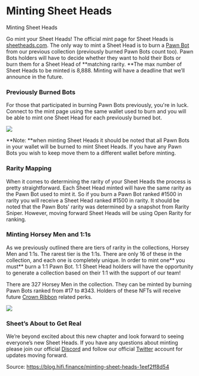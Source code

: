 
# Minting Sheet Heads

Minting Sheet Heads

Go mint your Sheet Heads! The official mint page for Sheet Heads is [sheetheads.com](https://sheetheads.com/). The only way to mint a Sheet Head is to burn a [Pawn Bot](https://blur.io/collection/pawnbots) from our previous collection (previously burned Pawn Bots count too). Pawn Bots holders will have to decide whether they want to hold their Bots or burn them for a Sheet Head of **matching rarity. **The max number of Sheet Heads to be minted is 8,888. Minting will have a deadline that we’ll announce in the future.

### Previously Burned Bots

For those that participated in burning Pawn Bots previously, you're in luck. Connect to the mint page using the same wallet used to burn and you will be able to mint one Sheet Head for each previously burned bot.

![](../images/2023-08-11_minting-sheet-heads/0_34SxwGBeTmNeUd1d)

**Note: **when minting Sheet Heads it should be noted that all Pawn Bots in your wallet will be burned to mint Sheet Heads. If you have any Pawn Bots you wish to keep move them to a different wallet before minting.

### **Rarity Mapping**

When it comes to determining the rarity of your Sheet Heads the process is pretty straightforward. Each Sheet Head minted will have the same rarity as the Pawn Bot used to mint it. So if you burn a Pawn Bot ranked #1500 in rarity you will receive a Sheet Head ranked #1500 in rarity. It should be noted that the Pawn Bots' rarity was determined by a snapshot from Rarity Sniper. However, moving forward Sheet Heads will be using Open Rarity for ranking.

### Minting Horsey Men and 1:1s

As we previously outlined there are tiers of rarity in the collections, Horsey Men and 1:1s. The rarest tier is the 1:1s. There are only 16 of these in the collection, and each one is completely unique. In order to mint one** you must** burn a 1:1 Pawn Bot. 1:1 Sheet Head holders will have the opportunity to generate a collection based on their 1:1 with the support of our team!

There are 327 Horsey Men in the collection. They can be minted by burning Pawn Bots ranked from #17 to #343. Holders of these NFTs will receive future [Crown Ribbon](https://www.crownribbon.com/) related perks.

![](../images/2023-08-11_minting-sheet-heads/1_hcw_ZoDRVXWXLLZhqTnLGA.png)

### Sheet’s About to Get Real

We’re beyond excited about this new chapter and look forward to seeing everyone’s new Sheet Heads. If you have any questions about minting please join our official [Discord](https://discord.com/invite/uGxaCppKSH) and follow our official [Twitter](https://twitter.com/sheet_heads) account for updates moving forward.


Source: https://blog.hifi.finance/minting-sheet-heads-1eef2ff8d54

